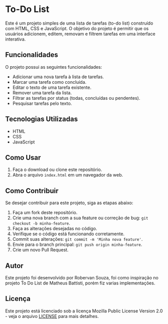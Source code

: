 # To-Do List

Este é um projeto simples de uma lista de tarefas (to-do list) construído com HTML, CSS e JavaScript. O objetivo do projeto é permitir que os usuários adicionem, editem, removam e filtrem tarefas em uma interface interativa.

## Funcionalidades

O projeto possui as seguintes funcionalidades:

- Adicionar uma nova tarefa à lista de tarefas.
- Marcar uma tarefa como concluída.
- Editar o texto de uma tarefa existente.
- Remover uma tarefa da lista.
- Filtrar as tarefas por status (todas, concluídas ou pendentes).
- Pesquisar tarefas pelo texto.

## Tecnologias Utilizadas

- HTML
- CSS
- JavaScript

## Como Usar

1. Faça o download ou clone este repositório.
2. Abra o arquivo `index.html` em um navegador da web.

## Como Contribuir

Se desejar contribuir para este projeto, siga as etapas abaixo:

1. Faça um fork deste repositório.
2. Crie uma nova branch com a sua feature ou correção de bug: `git checkout -b minha-feature`.
3. Faça as alterações desejadas no código.
4. Verifique se o código está funcionando corretamente.
5. Commit suas alterações: `git commit -m 'Minha nova feature'`.
6. Envie para o branch principal: `git push origin minha-feature`.
7. Crie um novo Pull Request.

## Autor

Este projeto foi desenvolvido por Robervan Souza, foi como inspiração no projeto To Do List de Matheus Battisti, porém fiz varias implementações.

## Licença

Este projeto está licenciado sob a licença Mozilla Public License Version 2.0 - veja o arquivo [LICENSE](LICENSE) para mais detalhes.
